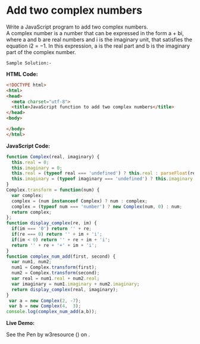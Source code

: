 # Add two complex numbers

Write a JavaScript program to add two complex numbers.  
A complex number is a number that can be expressed in the form a + bi, where a and b are real numbers and i is the imaginary unit, that satisfies the equation i2 = −1\. In this expression, a is the real part and b is the imaginary part of the complex number.

```
Sample Solution:-
```

**HTML Code:**

```html
<!DOCTYPE html>
<html>
<head>
  <meta charset="utf-8">
  <title>JavaScript function to add two complex numbers</title>
</head>
<body>

</body>
</html>

```

**JavaScript Code:**

```js
function Complex(real, imaginary) {
  this.real = 0;
  this.imaginary = 0;
  this.real = (typeof real === 'undefined') ? this.real : parseFloat(real);
  this.imaginary = (typeof imaginary === 'undefined') ? this.imaginary : parseFloat(imaginary);
}
Complex.transform = function(num) {
  var complex;
  complex = (num instanceof Complex) ? num : complex;
  complex = (typeof num === 'number') ? new Complex(num, 0) : num;
  return complex;
};
function display_complex(re, im) {
  if(im === '0') return '' + re;
  if(re === 0) return '' + im + 'i';
  if(im < 0) return '' + re + im + 'i';
  return '' + re + '+' + im + 'i';
}
function complex_num_add(first, second) {
  var num1, num2;
  num1 = Complex.transform(first);
  num2 = Complex.transform(second);
  var real = num1.real + num2.real;
  var imaginary = num1.imaginary + num2.imaginary;
  return display_complex(real, imaginary);
}
 var a = new Complex(2, -7);
 var b = new Complex(4,  3);
console.log(complex_num_add(a,b));

```

**Live Demo:**

<section class="expand-codepen"><p data-height="380" data-theme-id="0" data-slug-hash="jGLepN" data-default-tab="js,result" data-user="w3resource" data-embed-version="2" data-pen-title="JavaScript - common-editor-exercises" data-editable="true" class="codepen">See the Pen by w3resource () on .</p><codepen></codepen></section>